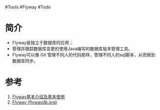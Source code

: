 #Tools #Flyway #Todo 
# 简介
- Flyway是独立于数据库的应用；
- 管理并跟踪数据库变更的使用Java编写的数据库版本管理工具。
- Flyway可以像 Git 管理不同人的代码那样，管理不同人的sql脚本，从而做到数据库同步。

# 参考
1. [Flyway基本介绍及基本使用](https://developer.aliyun.com/article/842712)
2. [Flyway (flywaydb.org)](https://flywaydb.org/)